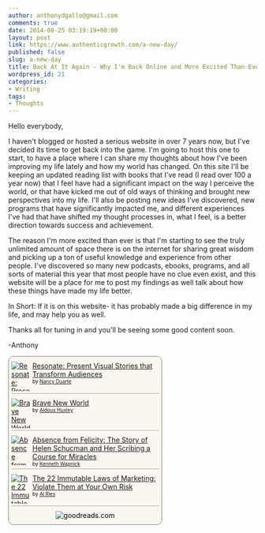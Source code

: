 ```yaml
---
author: anthonydgallo@gmail.com
comments: true
date: 2014-08-25 03:19:19+00:00
layout: post
link: https://www.authenticgrowth.com/a-new-day/
published: false
slug: a-new-day
title: Back At It Again - Why I'm Back Online and More Excited Than Ever
wordpress_id: 21
categories:
- Writing
tags:
- Thoughts
---
```


Hello everybody,

I haven't blogged or hosted a serious website in over 7 years now, but I've decided its time to get back into the game. I'm going to host this one to start, to have a place where I can share my thoughts about how I've been improving my life lately and how my world has changed. On this site I'll be keeping an updated reading list with books that I've read (I read over 100 a year now) that I feel have had a significant impact on the way I perceive the world, or that have kicked me out of old ways of thinking and brought new perspectives into my life. I'll also be posting new ideas I've discovered, new programs that have significantly impacted me, and different experiences I've had that have shifted my thought processes in, what I feel, is a better direction towards success and achievement.

The reason I'm more excited than ever is that I'm starting to see the truly unlimited amount of space there is on the internet for sharing great wisdom and picking up a ton of useful knowledge and experience from other people. I've discovered so many new podcasts, ebooks, programs, and all sorts of material this year that most people have no clue even exist, and this website will be a place for me to post my findings as well talk about how these things have made my life better.

In Short: If it is on this website- it has probably made a big difference in my life, and may help you as well.

Thanks all for tuning in and you'll be seeing some good content soon.

-Anthony



<!-- Show static HTML/CSS as a placeholder in case js is not enabled - javascript include will override this if things work -->
<style type="text/css" media="screen">
.gr_custom_container_1420917132 {
/* customize your Goodreads widget container here*/
border: 1px solid gray;
border-radius:10px;
padding: 10px 5px 10px 5px;
background-color: #faf7f0;
color: #000000;
width: 300px
}
.gr_custom_header_1420917132 {
/* customize your Goodreads header here*/
border-bottom: 1px solid gray;
width: 100%;
margin-bottom: 5px;
text-align: center;
font-size: 120%
}
.gr_custom_each_container_1420917132 {
/* customize each individual book container here */
width: 100%;
clear: both;
margin-bottom: 10px;
overflow: auto;
padding-bottom: 4px;
border-bottom: 1px solid #aaa;
}
.gr_custom_book_container_1420917132 {
/* customize your book covers here */
overflow: hidden;
height: 60px;
float: left;
margin-right: 4px;
width: 39px;
}
.gr_custom_author_1420917132 {
/* customize your author names here */
font-size: 10px;
}
.gr_custom_tags_1420917132 {
/* customize your tags here */
font-size: 10px;
color: gray;
}
.gr_custom_rating_1420917132 {
/* customize your rating stars here */
float: right;
}
</style>

<div id="gr_custom_widget_1420917132">
<div class="gr_custom_container_1420917132">
<div class="gr_custom_each_container_1420917132">
<div class="gr_custom_book_container_1420917132">
<a href="http://amzn.to/1DwaufI" title="Resonate: Present Visual Stories that Transform Audiences"><img alt="Resonate: Present Visual Stories that Transform Audiences" border="0" src="https://d.gr-assets.com/books/1347657619s/7970507.jpg" /></a>
</div>
<div class="gr_custom_title_1420917132">
<a href="http://amzn.to/1DwaufI">Resonate: Present Visual Stories that Transform Audiences</a>
</div>
<div class="gr_custom_author_1420917132">
by <a href="http://amzn.to/1DwaufI">Nancy Duarte</a>
</div>
</div>
<div class="gr_custom_each_container_1420917132">
<div class="gr_custom_book_container_1420917132">
<a href="http://amzn.to/1IASM99" title="Brave New World"><img alt="Brave New World" border="0" src="https://d.gr-assets.com/books/1327865608s/5129.jpg" /></a>
</div>
<div class="gr_custom_title_1420917132">
<a href="http://amzn.to/1IASM99">Brave New World</a>
</div>
<div class="gr_custom_author_1420917132">
by <a href="http://amzn.to/1IASM99">Aldous Huxley</a>
</div>
</div>
<div class="gr_custom_each_container_1420917132">
<div class="gr_custom_book_container_1420917132">
<a href="http://amzn.to/1C0Axbb" title="Absence from Felicity: The Story of Helen Schucman and Her Scribing a Course for Miracles"><img alt="Absence from Felicity: The Story of Helen Schucman and Her Scribing a Course for Miracles" border="0" src="https://d.gr-assets.com/books/1387740851s/420158.jpg" /></a>
</div>
<div class="gr_custom_title_1420917132">
<a href="http://amzn.to/1C0Axbb">Absence from Felicity: The Story of Helen Schucman and Her Scribing a Course for Miracles</a>
</div>
<div class="gr_custom_author_1420917132">
by <a href="http://amzn.to/1C0Axbb">Kenneth Wapnick</a>
</div>
</div>
<div class="gr_custom_each_container_1420917132">
<div class="gr_custom_book_container_1420917132">
<a href="http://amzn.to/1AZ6jaa" title="The 22 Immutable Laws of Marketing: Violate Them at Your Own Risk"><img alt="The 22 Immutable Laws of Marketing: Violate Them at Your Own Risk" border="0" src="https://d.gr-assets.com/books/1417627150s/33449.jpg" /></a>
</div>
<div class="gr_custom_title_1420917132">
<a href="http://amzn.to/1AZ6jaa">The 22 Immutable Laws of Marketing: Violate Them at Your Own Risk</a>
</div>
<div class="gr_custom_author_1420917132">
by <a href="http://amzn.to/1AZ6jaa">Al Ries</a>
</div>
</div>
<center>
<img alt="goodreads.com" src="https://www.goodreads.com/images/widget/widget_logo.gif" style="border:0" />
</center>
</div>

</div>
